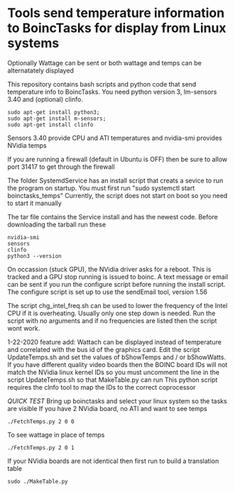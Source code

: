 # Tools send temperature information to BoincTasks for display from Linux systems
Optionally Wattage can be sent or both wattage and temps can be alternatately displayed

This repository contains bash scripts and python code that send temperature info
to BoincTasks.  You need python version 3,  lm-sensors 3.40 and (optional) clinfo.  
```
sudo apt-get install python3;
sudo apt-get install m-sensors;
sudo apt-get install clinfo
```
Sensors 3.40 provide CPU and ATI temperatures and nvidia-smi provides NVidia temps

If you are running a firewall (default in Ubuntu is OFF) then be sure to allow 
port 31417 to get through the firewall

The folder SystemdService has an install script that creats a sevice to run
the program on startup.  You must first run  "sudo systemctl start boinctasks_temps"
Currently, the script does not start on boot so you need to start it manually

The tar file contains the Service install and has the newest code.
Before downloading the tarball run these
```
nvidia-smi
sensors
clinfo
python3 --version
```

On occassion (stuck GPU), the NVidia driver asks for a reboot.  This is tracked and
a GPU stop running is issued to boinc.  A text message or email can be sent if you
run the configure script before running the install script.  The configure script is
set up to use the sendEmail tool, version 1.56

The script chg_intel_freq.sh can be used to lower the frequency of the Intel CPU if it is
overheating. Usually only one step down is needed.  Run the script with no arguments
and if no frequencies are listed then the script wont work.

1-22-2020 feature add:  Wattach can be displayed instead of temperature and
correlated with the bus id of the graphics card.  Edit the script UpdateTemps.sh and
set the values of bShowTemps and / or bShowWatts.  If you have different quality video
boards then the BOINC board IDs will not match the NVidia linux kernel IDs so 
you must uncomment the line in the script UpdateTemps.sh so that MakeTable.py can run
This python script requires the clnfo tool to map the IDs to the correct coprocessor

*QUICK TEST*
Bring up boinctasks and select your linux system so the tasks are visible
If you have 2 NVidia board, no ATI and want to see temps
```
./FetchTemps.py 2 0 0
```
To see wattage in place of temps
```
./FetchTemps.py 2 0 1
```
If your NVidia boards are not identical then first run to build a translation table
```
sudo ./MakeTable.py
```
